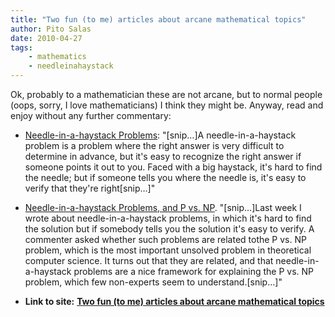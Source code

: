 ```yaml
---
title: "Two fun (to me) articles about arcane mathematical topics"
author: Pito Salas
date: 2010-04-27
tags:
    - mathematics
    - needleinahaystack
---
```


Ok, probably to a mathematician these are not arcane, but to normal people
(oops, sorry, I love mathematicians) I think they might be. Anyway, read and
enjoy without any further commentary:

  * [Needle-in-a-haystack Problems](<http://freedom-to-tinker.com/blog/felten/needle-haystack-problems>): "[snip…]A needle-in-a-haystack problem is a problem where the right answer is very difficult to determine in advance, but it's easy to recognize the right answer if someone points it out to you. Faced with a big haystack, it's hard to find the needle; but if someone tells you where the needle is, it's easy to verify that they're right[snip…]"

  * [Needle-in-a-haystack Problems, and P vs. NP](<http://freedom-to-tinker.com/blog/felten/needle-haystack-problems-and-p-vs-np>). "[snip…]Last week I wrote about needle-in-a-haystack problems, in which it's hard to find the solution but if somebody tells you the solution it's easy to verify. A commenter asked whether such problems are related tothe P vs. NP problem, which is the most important unsolved problem in theoretical computer science. It turns out that they are related, and that needle-in-a-haystack problems are a nice framework for explaining the P vs. NP problem, which few non-experts seem to understand.[snip…]"


* **Link to site:** **[Two fun (to me) articles about arcane mathematical topics](None)**
